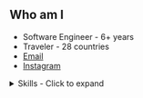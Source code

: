 ## Who am I

- Software Engineer - 6+ years
- Traveler - 28 countries
- [Email](mailto:me@safonovklim.rocks)
- [Instagram](https://instagram.com/safonovklim)


<details>
  <summary>Skills - Click to expand</summary>
  
  
  ## Backend - 5 years
  - Node.js
  - AWS Lambda, RDS, DynamoDB, API Gateway, AppSync, etc
  - Ruby on Rails
  - Python
  - PostgreSQL, KairosDB, MongoDB, Cassandra
  - socket.io, ActionCable
  - REST, GraphQL, Sockets
  - Microservices
  
  ## Frontend - 5 years
  - React
  - redux, router, drag-and-drop
  - d3, charts.js
  - webpack, gulp, pug
  - JQuery, VanilaJS

  ## Other
  - Unit tests: mocha, jest, chai, enzyme
  - e2e tests: selenium, nightwatch, webdriver.io
  - CI/CD: GitLab, AWS CodePipeline, TeamCity
  - docker, docker-compose, kubernetes
  - git
  - AWS
  - nginx, traefik, AWS VPC
</details>

